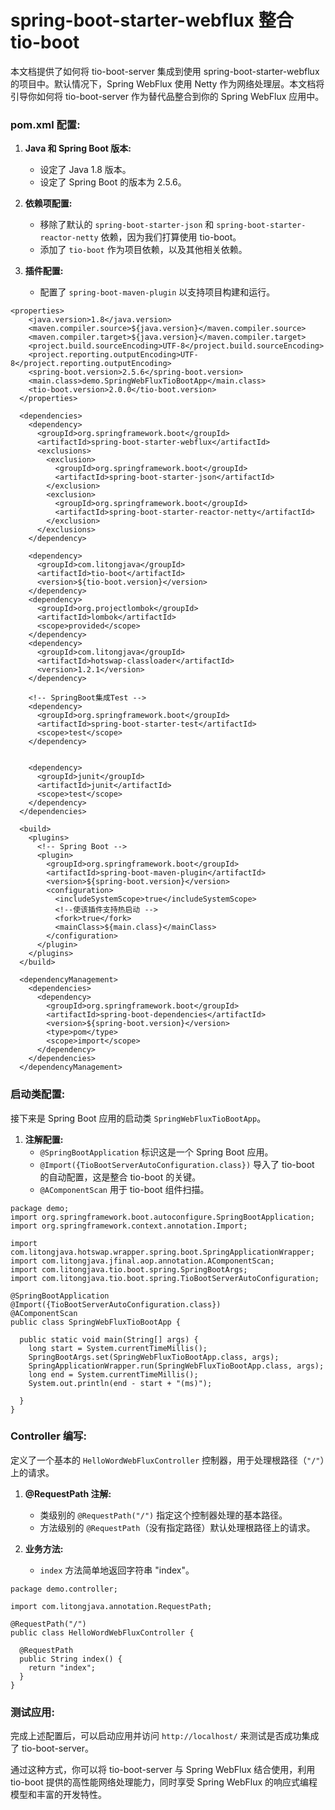 # spring-boot-starter-webflux 整合 tio-boot

本文档提供了如何将 tio-boot-server 集成到使用 spring-boot-starter-webflux 的项目中。默认情况下，Spring WebFlux 使用 Netty 作为网络处理层。本文档将引导你如何将 tio-boot-server 作为替代品整合到你的 Spring WebFlux 应用中。

### pom.xml 配置:

1. **Java 和 Spring Boot 版本:**
   - 设定了 Java 1.8 版本。
   - 设定了 Spring Boot 的版本为 2.5.6。
2. **依赖项配置:**

   - 移除了默认的 `spring-boot-starter-json` 和 `spring-boot-starter-reactor-netty` 依赖，因为我们打算使用 tio-boot。
   - 添加了 `tio-boot` 作为项目依赖，以及其他相关依赖。

3. **插件配置:**
   - 配置了 `spring-boot-maven-plugin` 以支持项目构建和运行。

```
<properties>
    <java.version>1.8</java.version>
    <maven.compiler.source>${java.version}</maven.compiler.source>
    <maven.compiler.target>${java.version}</maven.compiler.target>
    <project.build.sourceEncoding>UTF-8</project.build.sourceEncoding>
    <project.reporting.outputEncoding>UTF-8</project.reporting.outputEncoding>
    <spring-boot.version>2.5.6</spring-boot.version>
    <main.class>demo.SpringWebFluxTioBootApp</main.class>
    <tio-boot.version>2.0.0</tio-boot.version>
  </properties>

  <dependencies>
    <dependency>
      <groupId>org.springframework.boot</groupId>
      <artifactId>spring-boot-starter-webflux</artifactId>
      <exclusions>
        <exclusion>
          <groupId>org.springframework.boot</groupId>
          <artifactId>spring-boot-starter-json</artifactId>
        </exclusion>
        <exclusion>
          <groupId>org.springframework.boot</groupId>
          <artifactId>spring-boot-starter-reactor-netty</artifactId>
        </exclusion>
      </exclusions>
    </dependency>

    <dependency>
      <groupId>com.litongjava</groupId>
      <artifactId>tio-boot</artifactId>
      <version>${tio-boot.version}</version>
    </dependency>
    <dependency>
      <groupId>org.projectlombok</groupId>
      <artifactId>lombok</artifactId>
      <scope>provided</scope>
    </dependency>
    <dependency>
      <groupId>com.litongjava</groupId>
      <artifactId>hotswap-classloader</artifactId>
      <version>1.2.1</version>
    </dependency>

    <!-- SpringBoot集成Test -->
    <dependency>
      <groupId>org.springframework.boot</groupId>
      <artifactId>spring-boot-starter-test</artifactId>
      <scope>test</scope>
    </dependency>


    <dependency>
      <groupId>junit</groupId>
      <artifactId>junit</artifactId>
      <scope>test</scope>
    </dependency>
  </dependencies>

  <build>
    <plugins>
      <!-- Spring Boot -->
      <plugin>
        <groupId>org.springframework.boot</groupId>
        <artifactId>spring-boot-maven-plugin</artifactId>
        <version>${spring-boot.version}</version>
        <configuration>
          <includeSystemScope>true</includeSystemScope>
          <!--使该插件支持热启动 -->
          <fork>true</fork>
          <mainClass>${main.class}</mainClass>
        </configuration>
      </plugin>
    </plugins>
  </build>

  <dependencyManagement>
    <dependencies>
      <dependency>
        <groupId>org.springframework.boot</groupId>
        <artifactId>spring-boot-dependencies</artifactId>
        <version>${spring-boot.version}</version>
        <type>pom</type>
        <scope>import</scope>
      </dependency>
    </dependencies>
  </dependencyManagement>
```

### 启动类配置:

接下来是 Spring Boot 应用的启动类 `SpringWebFluxTioBootApp`。

1. **注解配置:**
   - `@SpringBootApplication` 标识这是一个 Spring Boot 应用。
   - `@Import({TioBootServerAutoConfiguration.class})` 导入了 tio-boot 的自动配置，这是整合 tio-boot 的关键。
   - `@AComponentScan` 用于 tio-boot 组件扫描。

```
package demo;
import org.springframework.boot.autoconfigure.SpringBootApplication;
import org.springframework.context.annotation.Import;

import com.litongjava.hotswap.wrapper.spring.boot.SpringApplicationWrapper;
import com.litongjava.jfinal.aop.annotation.AComponentScan;
import com.litongjava.tio.boot.spring.SpringBootArgs;
import com.litongjava.tio.boot.spring.TioBootServerAutoConfiguration;

@SpringBootApplication
@Import({TioBootServerAutoConfiguration.class})
@AComponentScan
public class SpringWebFluxTioBootApp {

  public static void main(String[] args) {
    long start = System.currentTimeMillis();
    SpringBootArgs.set(SpringWebFluxTioBootApp.class, args);
    SpringApplicationWrapper.run(SpringWebFluxTioBootApp.class, args);
    long end = System.currentTimeMillis();
    System.out.println(end - start + "(ms)");

  }
}
```

### Controller 编写:

定义了一个基本的 `HelloWordWebFluxController` 控制器，用于处理根路径（`"/"`）上的请求。

1. **@RequestPath 注解:**

   - 类级别的 `@RequestPath("/")` 指定这个控制器处理的基本路径。
   - 方法级别的 `@RequestPath`（没有指定路径）默认处理根路径上的请求。

2. **业务方法:**
   - `index` 方法简单地返回字符串 "index"。

```
package demo.controller;

import com.litongjava.annotation.RequestPath;

@RequestPath("/")
public class HelloWordWebFluxController {

  @RequestPath
  public String index() {
    return "index";
  }
}
```

### 测试应用:

完成上述配置后，可以启动应用并访问 `http://localhost/` 来测试是否成功集成了 tio-boot-server。

通过这种方式，你可以将 tio-boot-server 与 Spring WebFlux 结合使用，利用 tio-boot 提供的高性能网络处理能力，同时享受 Spring WebFlux 的响应式编程模型和丰富的开发特性。
